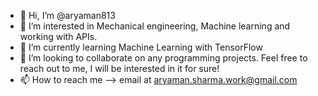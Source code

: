 - 👋 Hi, I’m @aryaman813
- 👀 I’m interested in Mechanical engineering, Machine learning and working with APIs.
- 🌱 I’m currently learning Machine Learning with TensorFlow
- 💞️ I’m looking to collaborate on any programming projects. Feel free to reach out to me, I will be interested in it for sure!
- 📫 How to reach me --> email at aryaman.sharma.work@gmail.com

<!---
aryaman813/aryaman813 is a ✨ special ✨ repository because its `README.md` (this file) appears on your GitHub profile.
You can click the Preview link to take a look at your changes.
--->
